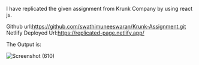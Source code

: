 I have replicated the given assignment from Krunk Company by using react js.

Github url:https://github.com/swathimuneeswaran/Krunk-Assignment.git
Netlify Deployed Url:https://replicated-page.netlify.app/

The Output is:

![Screenshot (610)](https://github.com/swathimuneeswaran/Krunk-Assignment/assets/113039047/c443c020-a02f-42db-8040-ba6f9ec167e3)
